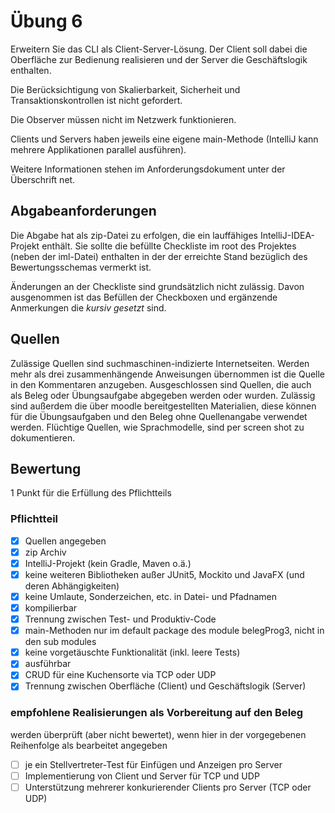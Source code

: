 # Übung 6
Erweitern Sie das CLI als Client-Server-Lösung. Der Client soll dabei die Oberfläche zur Bedienung realisieren und der Server die Geschäftslogik enthalten.

Die Berücksichtigung von Skalierbarkeit, Sicherheit und Transaktionskontrollen ist nicht gefordert.

Die Observer müssen nicht im Netzwerk funktionieren.

Clients und Servers haben jeweils eine eigene main-Methode (IntelliJ kann mehrere Applikationen parallel ausführen).

Weitere Informationen stehen im Anforderungsdokument unter der Überschrift net.

## Abgabeanforderungen
Die Abgabe hat als zip-Datei zu erfolgen, die ein lauffähiges IntelliJ-IDEA-Projekt enthält. Sie sollte die befüllte Checkliste im root des Projektes (neben der iml-Datei) enthalten in der der erreichte Stand bezüglich des Bewertungsschemas vermerkt ist.

Änderungen an der Checkliste sind grundsätzlich nicht zulässig. Davon ausgenommen ist das Befüllen der Checkboxen und ergänzende Anmerkungen die _kursiv gesetzt_ sind.

## Quellen
Zulässige Quellen sind suchmaschinen-indizierte Internetseiten. Werden mehr als drei zusammenhängende Anweisungen übernommen ist die Quelle in den Kommentaren anzugeben. Ausgeschlossen sind Quellen, die auch als Beleg oder Übungsaufgabe abgegeben werden oder wurden. Zulässig sind außerdem die über moodle bereitgestellten Materialien, diese können für die Übungsaufgaben und den Beleg ohne Quellenangabe verwendet werden.
Flüchtige Quellen, wie Sprachmodelle, sind per screen shot zu dokumentieren.

## Bewertung
1 Punkt für die Erfüllung des Pflichtteils

### Pflichtteil
- [x] Quellen angegeben
- [x] zip Archiv
- [x] IntelliJ-Projekt (kein Gradle, Maven o.ä.)
- [x] keine weiteren Bibliotheken außer JUnit5, Mockito und JavaFX (und deren Abhängigkeiten)
- [x] keine Umlaute, Sonderzeichen, etc. in Datei- und Pfadnamen
- [x] kompilierbar
- [x] Trennung zwischen Test- und Produktiv-Code
- [x] main-Methoden nur im default package des module belegProg3, nicht in den sub modules
- [x] keine vorgetäuschte Funktionalität (inkl. leere Tests)
- [x] ausführbar
- [x] CRUD für eine Kuchensorte via TCP oder UDP
- [x] Trennung zwischen Oberfläche (Client) und Geschäftslogik (Server)

### empfohlene Realisierungen als Vorbereitung auf den Beleg

werden überprüft (aber nicht bewertet), wenn hier in der vorgegebenen Reihenfolge als bearbeitet angegeben   

- [ ] je ein Stellvertreter-Test für Einfügen und Anzeigen pro Server
- [ ] Implementierung von Client und Server für TCP und UDP
- [ ] Unterstützung mehrerer konkurierender Clients pro Server (TCP oder UDP)
